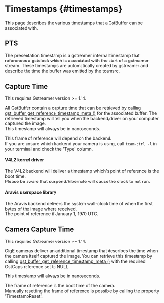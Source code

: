 
# Timestamps {#timestamps}

This page describes the various timestamps that a GstBuffer can be associated with.

## PTS

The presentation timestamp is a gstreamer internal timestamp that references a gstclock which is associated with the start of a gstreamer stream. These timestamps are automatically created by gstreamer and describe the time the buffer was emitted by the tcamsrc.

## Capture Time

This requires Gstreamer version >= 1.14.

All GstBuffer contain a capture time that can be retrieved by calling [gst_buffer_get_reference_timestamp_meta ()](https://gstreamer.freedesktop.org/data/doc/gstreamer/head/gstreamer/html/GstBuffer.html#gst-buffer-get-reference-timestamp-meta) for the associated buffer. The retrieved timestamp will tell you when the backend/driver on your computer captured the image.  
This timestamp will always be in nanoseconds.

This frame of reference will depend on the backend.  
If you are unsure which backend your camera is using, call `tcam-ctrl -l` in your terminal and check the 'Type' column.

#### V4L2 kernel driver

The V4L2 backend will deliver a timestamp which's point of reference is the boot time.  
Please be aware that suspend/hibernate will cause the clock to not run.

#### Aravis userspace library

The Aravis backend delivers the system wall-clock time of when the first bytes of the image where received.  
The point of reference if January 1, 1970 UTC.

## Camera Capture Time

This requires Gstreamer version >= 1.14.

GigE cameras deliver an additional timestamp that describes the time when the camera itself captured the image. You can retrieve this timestamp by calling [gst_buffer_get_reference_timestamp_meta ()](https://gstreamer.freedesktop.org/data/doc/gstreamer/head/gstreamer/html/GstBuffer.html#gst-buffer-get-reference-timestamp-meta) with the required GstCaps reference set to NULL.

This timestamp will always be in nanoseconds.

The frame of reference is the boot time of the camera.  
Manually resetting the frame of reference is possible by calling the property 'TimestampReset'.
